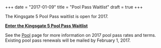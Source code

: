 +++
date = "2017-01-09"
title = "Pool Pass Waitlist"
draft = true
+++

The Kingsgate 5 Pool Pass waitlist is open for 2017. 

**[Enter the Kingsgate 5 Pool Pass Waitlist](https://docs.google.com/forms/d/e/1FAIpQLSfZZRAx6n1ZcENNtyVmzB-xsOPXMmYXRq3mB6o856euZ1iaTg/viewform)**

See the [Pool](pool/) page for more information on 2017 pool pass rates and terms.  Existing pool pass renewals will be mailed by February 1, 2017. 
    

